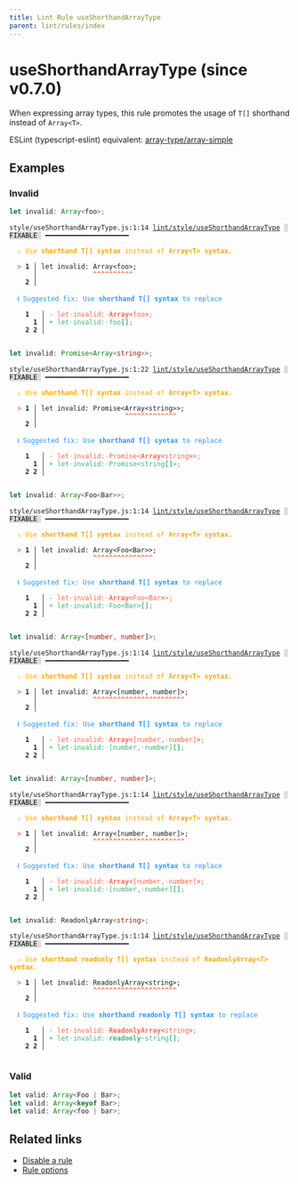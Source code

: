 ```yaml
---
title: Lint Rule useShorthandArrayType
parent: lint/rules/index
---
```


# useShorthandArrayType (since v0.7.0)

When expressing array types, this rule promotes the usage of `T[]` shorthand instead of `Array<T>`.

ESLint (typescript-eslint) equivalent: [array-type/array-simple](https://typescript-eslint.io/rules/array-type/#array-simple)

## Examples

### Invalid

```ts
let invalid: Array<foo>;
```

<pre class="language-text"><code class="language-text">style/useShorthandArrayType.js:1:14 <a href="/docs/lint/rules/useShorthandArrayType">lint/style/useShorthandArrayType</a> <span style="color: #000; background-color: #ddd;"> FIXABLE </span> ━━━━━━━━━━━━━━━━━━━━━

<strong><span style="color: Orange;">  </span></strong><strong><span style="color: Orange;">⚠</span></strong> <span style="color: Orange;">Use </span><span style="color: Orange;"><strong>shorthand T[] syntax</strong></span><span style="color: Orange;"> instead of </span><span style="color: Orange;"><strong>Array&lt;T&gt; syntax.</strong></span>

<strong><span style="color: Tomato;">  </span></strong><strong><span style="color: Tomato;">&gt;</span></strong> <strong>1 │ </strong>let invalid: Array&lt;foo&gt;;
   <strong>   │ </strong>             <strong><span style="color: Tomato;">^</span></strong><strong><span style="color: Tomato;">^</span></strong><strong><span style="color: Tomato;">^</span></strong><strong><span style="color: Tomato;">^</span></strong><strong><span style="color: Tomato;">^</span></strong><strong><span style="color: Tomato;">^</span></strong><strong><span style="color: Tomato;">^</span></strong><strong><span style="color: Tomato;">^</span></strong><strong><span style="color: Tomato;">^</span></strong><strong><span style="color: Tomato;">^</span></strong>
    <strong>2 │ </strong>

<strong><span style="color: rgb(38, 148, 255);">  </span></strong><strong><span style="color: rgb(38, 148, 255);">ℹ</span></strong> <span style="color: rgb(38, 148, 255);">Suggested fix</span><span style="color: rgb(38, 148, 255);">: </span><span style="color: rgb(38, 148, 255);">Use </span><span style="color: rgb(38, 148, 255);"><strong>shorthand T[] syntax</strong></span><span style="color: rgb(38, 148, 255);"> to replace</span>

    <strong>1</strong>  <strong> │ </strong><span style="color: Tomato;">-</span> <span style="color: Tomato;">l</span><span style="color: Tomato;">e</span><span style="color: Tomato;">t</span><span style="color: Tomato;"><span style="opacity: 0.8;">·</span></span><span style="color: Tomato;">i</span><span style="color: Tomato;">n</span><span style="color: Tomato;">v</span><span style="color: Tomato;">a</span><span style="color: Tomato;">l</span><span style="color: Tomato;">i</span><span style="color: Tomato;">d</span><span style="color: Tomato;">:</span><span style="color: Tomato;"><span style="opacity: 0.8;">·</span></span><span style="color: Tomato;"><strong>A</strong></span><span style="color: Tomato;"><strong>r</strong></span><span style="color: Tomato;"><strong>r</strong></span><span style="color: Tomato;"><strong>a</strong></span><span style="color: Tomato;"><strong>y</strong></span><span style="color: Tomato;"><strong>&lt;</strong></span><span style="color: Tomato;">f</span><span style="color: Tomato;">o</span><span style="color: Tomato;">o</span><span style="color: Tomato;"><strong>&gt;</strong></span><span style="color: Tomato;">;</span>
      <strong>1</strong><strong> │ </strong><span style="color: MediumSeaGreen;">+</span> <span style="color: MediumSeaGreen;">l</span><span style="color: MediumSeaGreen;">e</span><span style="color: MediumSeaGreen;">t</span><span style="color: MediumSeaGreen;"><span style="opacity: 0.8;">·</span></span><span style="color: MediumSeaGreen;">i</span><span style="color: MediumSeaGreen;">n</span><span style="color: MediumSeaGreen;">v</span><span style="color: MediumSeaGreen;">a</span><span style="color: MediumSeaGreen;">l</span><span style="color: MediumSeaGreen;">i</span><span style="color: MediumSeaGreen;">d</span><span style="color: MediumSeaGreen;">:</span><span style="color: MediumSeaGreen;"><span style="opacity: 0.8;">·</span></span><span style="color: MediumSeaGreen;">f</span><span style="color: MediumSeaGreen;">o</span><span style="color: MediumSeaGreen;">o</span><span style="color: MediumSeaGreen;"><strong>[</strong></span><span style="color: MediumSeaGreen;"><strong>]</strong></span><span style="color: MediumSeaGreen;">;</span>
    <strong>2</strong> <strong>2</strong><strong> │ </strong>

</code></pre>

```ts
let invalid: Promise<Array<string>>;
```

<pre class="language-text"><code class="language-text">style/useShorthandArrayType.js:1:22 <a href="/docs/lint/rules/useShorthandArrayType">lint/style/useShorthandArrayType</a> <span style="color: #000; background-color: #ddd;"> FIXABLE </span> ━━━━━━━━━━━━━━━━━━━━━

<strong><span style="color: Orange;">  </span></strong><strong><span style="color: Orange;">⚠</span></strong> <span style="color: Orange;">Use </span><span style="color: Orange;"><strong>shorthand T[] syntax</strong></span><span style="color: Orange;"> instead of </span><span style="color: Orange;"><strong>Array&lt;T&gt; syntax.</strong></span>

<strong><span style="color: Tomato;">  </span></strong><strong><span style="color: Tomato;">&gt;</span></strong> <strong>1 │ </strong>let invalid: Promise&lt;Array&lt;string&gt;&gt;;
   <strong>   │ </strong>                     <strong><span style="color: Tomato;">^</span></strong><strong><span style="color: Tomato;">^</span></strong><strong><span style="color: Tomato;">^</span></strong><strong><span style="color: Tomato;">^</span></strong><strong><span style="color: Tomato;">^</span></strong><strong><span style="color: Tomato;">^</span></strong><strong><span style="color: Tomato;">^</span></strong><strong><span style="color: Tomato;">^</span></strong><strong><span style="color: Tomato;">^</span></strong><strong><span style="color: Tomato;">^</span></strong><strong><span style="color: Tomato;">^</span></strong><strong><span style="color: Tomato;">^</span></strong><strong><span style="color: Tomato;">^</span></strong>
    <strong>2 │ </strong>

<strong><span style="color: rgb(38, 148, 255);">  </span></strong><strong><span style="color: rgb(38, 148, 255);">ℹ</span></strong> <span style="color: rgb(38, 148, 255);">Suggested fix</span><span style="color: rgb(38, 148, 255);">: </span><span style="color: rgb(38, 148, 255);">Use </span><span style="color: rgb(38, 148, 255);"><strong>shorthand T[] syntax</strong></span><span style="color: rgb(38, 148, 255);"> to replace</span>

    <strong>1</strong>  <strong> │ </strong><span style="color: Tomato;">-</span> <span style="color: Tomato;">l</span><span style="color: Tomato;">e</span><span style="color: Tomato;">t</span><span style="color: Tomato;"><span style="opacity: 0.8;">·</span></span><span style="color: Tomato;">i</span><span style="color: Tomato;">n</span><span style="color: Tomato;">v</span><span style="color: Tomato;">a</span><span style="color: Tomato;">l</span><span style="color: Tomato;">i</span><span style="color: Tomato;">d</span><span style="color: Tomato;">:</span><span style="color: Tomato;"><span style="opacity: 0.8;">·</span></span><span style="color: Tomato;">P</span><span style="color: Tomato;">r</span><span style="color: Tomato;">o</span><span style="color: Tomato;">m</span><span style="color: Tomato;">i</span><span style="color: Tomato;">s</span><span style="color: Tomato;">e</span><span style="color: Tomato;">&lt;</span><span style="color: Tomato;"><strong>A</strong></span><span style="color: Tomato;"><strong>r</strong></span><span style="color: Tomato;"><strong>r</strong></span><span style="color: Tomato;"><strong>a</strong></span><span style="color: Tomato;"><strong>y</strong></span><span style="color: Tomato;"><strong>&lt;</strong></span><span style="color: Tomato;">s</span><span style="color: Tomato;">t</span><span style="color: Tomato;">r</span><span style="color: Tomato;">i</span><span style="color: Tomato;">n</span><span style="color: Tomato;">g</span><span style="color: Tomato;"><strong>&gt;</strong></span><span style="color: Tomato;">&gt;</span><span style="color: Tomato;">;</span>
      <strong>1</strong><strong> │ </strong><span style="color: MediumSeaGreen;">+</span> <span style="color: MediumSeaGreen;">l</span><span style="color: MediumSeaGreen;">e</span><span style="color: MediumSeaGreen;">t</span><span style="color: MediumSeaGreen;"><span style="opacity: 0.8;">·</span></span><span style="color: MediumSeaGreen;">i</span><span style="color: MediumSeaGreen;">n</span><span style="color: MediumSeaGreen;">v</span><span style="color: MediumSeaGreen;">a</span><span style="color: MediumSeaGreen;">l</span><span style="color: MediumSeaGreen;">i</span><span style="color: MediumSeaGreen;">d</span><span style="color: MediumSeaGreen;">:</span><span style="color: MediumSeaGreen;"><span style="opacity: 0.8;">·</span></span><span style="color: MediumSeaGreen;">P</span><span style="color: MediumSeaGreen;">r</span><span style="color: MediumSeaGreen;">o</span><span style="color: MediumSeaGreen;">m</span><span style="color: MediumSeaGreen;">i</span><span style="color: MediumSeaGreen;">s</span><span style="color: MediumSeaGreen;">e</span><span style="color: MediumSeaGreen;">&lt;</span><span style="color: MediumSeaGreen;">s</span><span style="color: MediumSeaGreen;">t</span><span style="color: MediumSeaGreen;">r</span><span style="color: MediumSeaGreen;">i</span><span style="color: MediumSeaGreen;">n</span><span style="color: MediumSeaGreen;">g</span><span style="color: MediumSeaGreen;"><strong>[</strong></span><span style="color: MediumSeaGreen;"><strong>]</strong></span><span style="color: MediumSeaGreen;">&gt;</span><span style="color: MediumSeaGreen;">;</span>
    <strong>2</strong> <strong>2</strong><strong> │ </strong>

</code></pre>

```ts
let invalid: Array<Foo<Bar>>;
```

<pre class="language-text"><code class="language-text">style/useShorthandArrayType.js:1:14 <a href="/docs/lint/rules/useShorthandArrayType">lint/style/useShorthandArrayType</a> <span style="color: #000; background-color: #ddd;"> FIXABLE </span> ━━━━━━━━━━━━━━━━━━━━━

<strong><span style="color: Orange;">  </span></strong><strong><span style="color: Orange;">⚠</span></strong> <span style="color: Orange;">Use </span><span style="color: Orange;"><strong>shorthand T[] syntax</strong></span><span style="color: Orange;"> instead of </span><span style="color: Orange;"><strong>Array&lt;T&gt; syntax.</strong></span>

<strong><span style="color: Tomato;">  </span></strong><strong><span style="color: Tomato;">&gt;</span></strong> <strong>1 │ </strong>let invalid: Array&lt;Foo&lt;Bar&gt;&gt;;
   <strong>   │ </strong>             <strong><span style="color: Tomato;">^</span></strong><strong><span style="color: Tomato;">^</span></strong><strong><span style="color: Tomato;">^</span></strong><strong><span style="color: Tomato;">^</span></strong><strong><span style="color: Tomato;">^</span></strong><strong><span style="color: Tomato;">^</span></strong><strong><span style="color: Tomato;">^</span></strong><strong><span style="color: Tomato;">^</span></strong><strong><span style="color: Tomato;">^</span></strong><strong><span style="color: Tomato;">^</span></strong><strong><span style="color: Tomato;">^</span></strong><strong><span style="color: Tomato;">^</span></strong><strong><span style="color: Tomato;">^</span></strong><strong><span style="color: Tomato;">^</span></strong><strong><span style="color: Tomato;">^</span></strong>
    <strong>2 │ </strong>

<strong><span style="color: rgb(38, 148, 255);">  </span></strong><strong><span style="color: rgb(38, 148, 255);">ℹ</span></strong> <span style="color: rgb(38, 148, 255);">Suggested fix</span><span style="color: rgb(38, 148, 255);">: </span><span style="color: rgb(38, 148, 255);">Use </span><span style="color: rgb(38, 148, 255);"><strong>shorthand T[] syntax</strong></span><span style="color: rgb(38, 148, 255);"> to replace</span>

    <strong>1</strong>  <strong> │ </strong><span style="color: Tomato;">-</span> <span style="color: Tomato;">l</span><span style="color: Tomato;">e</span><span style="color: Tomato;">t</span><span style="color: Tomato;"><span style="opacity: 0.8;">·</span></span><span style="color: Tomato;">i</span><span style="color: Tomato;">n</span><span style="color: Tomato;">v</span><span style="color: Tomato;">a</span><span style="color: Tomato;">l</span><span style="color: Tomato;">i</span><span style="color: Tomato;">d</span><span style="color: Tomato;">:</span><span style="color: Tomato;"><span style="opacity: 0.8;">·</span></span><span style="color: Tomato;"><strong>A</strong></span><span style="color: Tomato;"><strong>r</strong></span><span style="color: Tomato;"><strong>r</strong></span><span style="color: Tomato;"><strong>a</strong></span><span style="color: Tomato;"><strong>y</strong></span><span style="color: Tomato;"><strong>&lt;</strong></span><span style="color: Tomato;">F</span><span style="color: Tomato;">o</span><span style="color: Tomato;">o</span><span style="color: Tomato;">&lt;</span><span style="color: Tomato;">B</span><span style="color: Tomato;">a</span><span style="color: Tomato;">r</span><span style="color: Tomato;"><strong>&gt;</strong></span><span style="color: Tomato;">&gt;</span><span style="color: Tomato;">;</span>
      <strong>1</strong><strong> │ </strong><span style="color: MediumSeaGreen;">+</span> <span style="color: MediumSeaGreen;">l</span><span style="color: MediumSeaGreen;">e</span><span style="color: MediumSeaGreen;">t</span><span style="color: MediumSeaGreen;"><span style="opacity: 0.8;">·</span></span><span style="color: MediumSeaGreen;">i</span><span style="color: MediumSeaGreen;">n</span><span style="color: MediumSeaGreen;">v</span><span style="color: MediumSeaGreen;">a</span><span style="color: MediumSeaGreen;">l</span><span style="color: MediumSeaGreen;">i</span><span style="color: MediumSeaGreen;">d</span><span style="color: MediumSeaGreen;">:</span><span style="color: MediumSeaGreen;"><span style="opacity: 0.8;">·</span></span><span style="color: MediumSeaGreen;">F</span><span style="color: MediumSeaGreen;">o</span><span style="color: MediumSeaGreen;">o</span><span style="color: MediumSeaGreen;">&lt;</span><span style="color: MediumSeaGreen;">B</span><span style="color: MediumSeaGreen;">a</span><span style="color: MediumSeaGreen;">r</span><span style="color: MediumSeaGreen;">&gt;</span><span style="color: MediumSeaGreen;"><strong>[</strong></span><span style="color: MediumSeaGreen;"><strong>]</strong></span><span style="color: MediumSeaGreen;">;</span>
    <strong>2</strong> <strong>2</strong><strong> │ </strong>

</code></pre>

```ts
let invalid: Array<[number, number]>;
```

<pre class="language-text"><code class="language-text">style/useShorthandArrayType.js:1:14 <a href="/docs/lint/rules/useShorthandArrayType">lint/style/useShorthandArrayType</a> <span style="color: #000; background-color: #ddd;"> FIXABLE </span> ━━━━━━━━━━━━━━━━━━━━━

<strong><span style="color: Orange;">  </span></strong><strong><span style="color: Orange;">⚠</span></strong> <span style="color: Orange;">Use </span><span style="color: Orange;"><strong>shorthand T[] syntax</strong></span><span style="color: Orange;"> instead of </span><span style="color: Orange;"><strong>Array&lt;T&gt; syntax.</strong></span>

<strong><span style="color: Tomato;">  </span></strong><strong><span style="color: Tomato;">&gt;</span></strong> <strong>1 │ </strong>let invalid: Array&lt;[number, number]&gt;;
   <strong>   │ </strong>             <strong><span style="color: Tomato;">^</span></strong><strong><span style="color: Tomato;">^</span></strong><strong><span style="color: Tomato;">^</span></strong><strong><span style="color: Tomato;">^</span></strong><strong><span style="color: Tomato;">^</span></strong><strong><span style="color: Tomato;">^</span></strong><strong><span style="color: Tomato;">^</span></strong><strong><span style="color: Tomato;">^</span></strong><strong><span style="color: Tomato;">^</span></strong><strong><span style="color: Tomato;">^</span></strong><strong><span style="color: Tomato;">^</span></strong><strong><span style="color: Tomato;">^</span></strong><strong><span style="color: Tomato;">^</span></strong><strong><span style="color: Tomato;">^</span></strong><strong><span style="color: Tomato;">^</span></strong><strong><span style="color: Tomato;">^</span></strong><strong><span style="color: Tomato;">^</span></strong><strong><span style="color: Tomato;">^</span></strong><strong><span style="color: Tomato;">^</span></strong><strong><span style="color: Tomato;">^</span></strong><strong><span style="color: Tomato;">^</span></strong><strong><span style="color: Tomato;">^</span></strong><strong><span style="color: Tomato;">^</span></strong>
    <strong>2 │ </strong>

<strong><span style="color: rgb(38, 148, 255);">  </span></strong><strong><span style="color: rgb(38, 148, 255);">ℹ</span></strong> <span style="color: rgb(38, 148, 255);">Suggested fix</span><span style="color: rgb(38, 148, 255);">: </span><span style="color: rgb(38, 148, 255);">Use </span><span style="color: rgb(38, 148, 255);"><strong>shorthand T[] syntax</strong></span><span style="color: rgb(38, 148, 255);"> to replace</span>

    <strong>1</strong>  <strong> │ </strong><span style="color: Tomato;">-</span> <span style="color: Tomato;">l</span><span style="color: Tomato;">e</span><span style="color: Tomato;">t</span><span style="color: Tomato;"><span style="opacity: 0.8;">·</span></span><span style="color: Tomato;">i</span><span style="color: Tomato;">n</span><span style="color: Tomato;">v</span><span style="color: Tomato;">a</span><span style="color: Tomato;">l</span><span style="color: Tomato;">i</span><span style="color: Tomato;">d</span><span style="color: Tomato;">:</span><span style="color: Tomato;"><span style="opacity: 0.8;">·</span></span><span style="color: Tomato;"><strong>A</strong></span><span style="color: Tomato;"><strong>r</strong></span><span style="color: Tomato;"><strong>r</strong></span><span style="color: Tomato;"><strong>a</strong></span><span style="color: Tomato;"><strong>y</strong></span><span style="color: Tomato;"><strong>&lt;</strong></span><span style="color: Tomato;">[</span><span style="color: Tomato;">n</span><span style="color: Tomato;">u</span><span style="color: Tomato;">m</span><span style="color: Tomato;">b</span><span style="color: Tomato;">e</span><span style="color: Tomato;">r</span><span style="color: Tomato;">,</span><span style="color: Tomato;"><span style="opacity: 0.8;">·</span></span><span style="color: Tomato;">n</span><span style="color: Tomato;">u</span><span style="color: Tomato;">m</span><span style="color: Tomato;">b</span><span style="color: Tomato;">e</span><span style="color: Tomato;">r</span><span style="color: Tomato;">]</span><span style="color: Tomato;"><strong>&gt;</strong></span><span style="color: Tomato;">;</span>
      <strong>1</strong><strong> │ </strong><span style="color: MediumSeaGreen;">+</span> <span style="color: MediumSeaGreen;">l</span><span style="color: MediumSeaGreen;">e</span><span style="color: MediumSeaGreen;">t</span><span style="color: MediumSeaGreen;"><span style="opacity: 0.8;">·</span></span><span style="color: MediumSeaGreen;">i</span><span style="color: MediumSeaGreen;">n</span><span style="color: MediumSeaGreen;">v</span><span style="color: MediumSeaGreen;">a</span><span style="color: MediumSeaGreen;">l</span><span style="color: MediumSeaGreen;">i</span><span style="color: MediumSeaGreen;">d</span><span style="color: MediumSeaGreen;">:</span><span style="color: MediumSeaGreen;"><span style="opacity: 0.8;">·</span></span><span style="color: MediumSeaGreen;">[</span><span style="color: MediumSeaGreen;">n</span><span style="color: MediumSeaGreen;">u</span><span style="color: MediumSeaGreen;">m</span><span style="color: MediumSeaGreen;">b</span><span style="color: MediumSeaGreen;">e</span><span style="color: MediumSeaGreen;">r</span><span style="color: MediumSeaGreen;">,</span><span style="color: MediumSeaGreen;"><span style="opacity: 0.8;">·</span></span><span style="color: MediumSeaGreen;">n</span><span style="color: MediumSeaGreen;">u</span><span style="color: MediumSeaGreen;">m</span><span style="color: MediumSeaGreen;">b</span><span style="color: MediumSeaGreen;">e</span><span style="color: MediumSeaGreen;">r</span><span style="color: MediumSeaGreen;">]</span><span style="color: MediumSeaGreen;"><strong>[</strong></span><span style="color: MediumSeaGreen;"><strong>]</strong></span><span style="color: MediumSeaGreen;">;</span>
    <strong>2</strong> <strong>2</strong><strong> │ </strong>

</code></pre>

```ts
let invalid: Array<[number, number]>;
```

<pre class="language-text"><code class="language-text">style/useShorthandArrayType.js:1:14 <a href="/docs/lint/rules/useShorthandArrayType">lint/style/useShorthandArrayType</a> <span style="color: #000; background-color: #ddd;"> FIXABLE </span> ━━━━━━━━━━━━━━━━━━━━━

<strong><span style="color: Orange;">  </span></strong><strong><span style="color: Orange;">⚠</span></strong> <span style="color: Orange;">Use </span><span style="color: Orange;"><strong>shorthand T[] syntax</strong></span><span style="color: Orange;"> instead of </span><span style="color: Orange;"><strong>Array&lt;T&gt; syntax.</strong></span>

<strong><span style="color: Tomato;">  </span></strong><strong><span style="color: Tomato;">&gt;</span></strong> <strong>1 │ </strong>let invalid: Array&lt;[number, number]&gt;;
   <strong>   │ </strong>             <strong><span style="color: Tomato;">^</span></strong><strong><span style="color: Tomato;">^</span></strong><strong><span style="color: Tomato;">^</span></strong><strong><span style="color: Tomato;">^</span></strong><strong><span style="color: Tomato;">^</span></strong><strong><span style="color: Tomato;">^</span></strong><strong><span style="color: Tomato;">^</span></strong><strong><span style="color: Tomato;">^</span></strong><strong><span style="color: Tomato;">^</span></strong><strong><span style="color: Tomato;">^</span></strong><strong><span style="color: Tomato;">^</span></strong><strong><span style="color: Tomato;">^</span></strong><strong><span style="color: Tomato;">^</span></strong><strong><span style="color: Tomato;">^</span></strong><strong><span style="color: Tomato;">^</span></strong><strong><span style="color: Tomato;">^</span></strong><strong><span style="color: Tomato;">^</span></strong><strong><span style="color: Tomato;">^</span></strong><strong><span style="color: Tomato;">^</span></strong><strong><span style="color: Tomato;">^</span></strong><strong><span style="color: Tomato;">^</span></strong><strong><span style="color: Tomato;">^</span></strong><strong><span style="color: Tomato;">^</span></strong>
    <strong>2 │ </strong>

<strong><span style="color: rgb(38, 148, 255);">  </span></strong><strong><span style="color: rgb(38, 148, 255);">ℹ</span></strong> <span style="color: rgb(38, 148, 255);">Suggested fix</span><span style="color: rgb(38, 148, 255);">: </span><span style="color: rgb(38, 148, 255);">Use </span><span style="color: rgb(38, 148, 255);"><strong>shorthand T[] syntax</strong></span><span style="color: rgb(38, 148, 255);"> to replace</span>

    <strong>1</strong>  <strong> │ </strong><span style="color: Tomato;">-</span> <span style="color: Tomato;">l</span><span style="color: Tomato;">e</span><span style="color: Tomato;">t</span><span style="color: Tomato;"><span style="opacity: 0.8;">·</span></span><span style="color: Tomato;">i</span><span style="color: Tomato;">n</span><span style="color: Tomato;">v</span><span style="color: Tomato;">a</span><span style="color: Tomato;">l</span><span style="color: Tomato;">i</span><span style="color: Tomato;">d</span><span style="color: Tomato;">:</span><span style="color: Tomato;"><span style="opacity: 0.8;">·</span></span><span style="color: Tomato;"><strong>A</strong></span><span style="color: Tomato;"><strong>r</strong></span><span style="color: Tomato;"><strong>r</strong></span><span style="color: Tomato;"><strong>a</strong></span><span style="color: Tomato;"><strong>y</strong></span><span style="color: Tomato;"><strong>&lt;</strong></span><span style="color: Tomato;">[</span><span style="color: Tomato;">n</span><span style="color: Tomato;">u</span><span style="color: Tomato;">m</span><span style="color: Tomato;">b</span><span style="color: Tomato;">e</span><span style="color: Tomato;">r</span><span style="color: Tomato;">,</span><span style="color: Tomato;"><span style="opacity: 0.8;">·</span></span><span style="color: Tomato;">n</span><span style="color: Tomato;">u</span><span style="color: Tomato;">m</span><span style="color: Tomato;">b</span><span style="color: Tomato;">e</span><span style="color: Tomato;">r</span><span style="color: Tomato;">]</span><span style="color: Tomato;"><strong>&gt;</strong></span><span style="color: Tomato;">;</span>
      <strong>1</strong><strong> │ </strong><span style="color: MediumSeaGreen;">+</span> <span style="color: MediumSeaGreen;">l</span><span style="color: MediumSeaGreen;">e</span><span style="color: MediumSeaGreen;">t</span><span style="color: MediumSeaGreen;"><span style="opacity: 0.8;">·</span></span><span style="color: MediumSeaGreen;">i</span><span style="color: MediumSeaGreen;">n</span><span style="color: MediumSeaGreen;">v</span><span style="color: MediumSeaGreen;">a</span><span style="color: MediumSeaGreen;">l</span><span style="color: MediumSeaGreen;">i</span><span style="color: MediumSeaGreen;">d</span><span style="color: MediumSeaGreen;">:</span><span style="color: MediumSeaGreen;"><span style="opacity: 0.8;">·</span></span><span style="color: MediumSeaGreen;">[</span><span style="color: MediumSeaGreen;">n</span><span style="color: MediumSeaGreen;">u</span><span style="color: MediumSeaGreen;">m</span><span style="color: MediumSeaGreen;">b</span><span style="color: MediumSeaGreen;">e</span><span style="color: MediumSeaGreen;">r</span><span style="color: MediumSeaGreen;">,</span><span style="color: MediumSeaGreen;"><span style="opacity: 0.8;">·</span></span><span style="color: MediumSeaGreen;">n</span><span style="color: MediumSeaGreen;">u</span><span style="color: MediumSeaGreen;">m</span><span style="color: MediumSeaGreen;">b</span><span style="color: MediumSeaGreen;">e</span><span style="color: MediumSeaGreen;">r</span><span style="color: MediumSeaGreen;">]</span><span style="color: MediumSeaGreen;"><strong>[</strong></span><span style="color: MediumSeaGreen;"><strong>]</strong></span><span style="color: MediumSeaGreen;">;</span>
    <strong>2</strong> <strong>2</strong><strong> │ </strong>

</code></pre>

```ts
let invalid: ReadonlyArray<string>;
```

<pre class="language-text"><code class="language-text">style/useShorthandArrayType.js:1:14 <a href="/docs/lint/rules/useShorthandArrayType">lint/style/useShorthandArrayType</a> <span style="color: #000; background-color: #ddd;"> FIXABLE </span> ━━━━━━━━━━━━━━━━━━━━━

<strong><span style="color: Orange;">  </span></strong><strong><span style="color: Orange;">⚠</span></strong> <span style="color: Orange;">Use </span><span style="color: Orange;"><strong>shorthand readonly T[] syntax</strong></span><span style="color: Orange;"> instead of </span><span style="color: Orange;"><strong>ReadonlyArray&lt;T&gt; syntax.</strong></span>

<strong><span style="color: Tomato;">  </span></strong><strong><span style="color: Tomato;">&gt;</span></strong> <strong>1 │ </strong>let invalid: ReadonlyArray&lt;string&gt;;
   <strong>   │ </strong>             <strong><span style="color: Tomato;">^</span></strong><strong><span style="color: Tomato;">^</span></strong><strong><span style="color: Tomato;">^</span></strong><strong><span style="color: Tomato;">^</span></strong><strong><span style="color: Tomato;">^</span></strong><strong><span style="color: Tomato;">^</span></strong><strong><span style="color: Tomato;">^</span></strong><strong><span style="color: Tomato;">^</span></strong><strong><span style="color: Tomato;">^</span></strong><strong><span style="color: Tomato;">^</span></strong><strong><span style="color: Tomato;">^</span></strong><strong><span style="color: Tomato;">^</span></strong><strong><span style="color: Tomato;">^</span></strong><strong><span style="color: Tomato;">^</span></strong><strong><span style="color: Tomato;">^</span></strong><strong><span style="color: Tomato;">^</span></strong><strong><span style="color: Tomato;">^</span></strong><strong><span style="color: Tomato;">^</span></strong><strong><span style="color: Tomato;">^</span></strong><strong><span style="color: Tomato;">^</span></strong><strong><span style="color: Tomato;">^</span></strong>
    <strong>2 │ </strong>

<strong><span style="color: rgb(38, 148, 255);">  </span></strong><strong><span style="color: rgb(38, 148, 255);">ℹ</span></strong> <span style="color: rgb(38, 148, 255);">Suggested fix</span><span style="color: rgb(38, 148, 255);">: </span><span style="color: rgb(38, 148, 255);">Use </span><span style="color: rgb(38, 148, 255);"><strong>shorthand readonly T[] syntax</strong></span><span style="color: rgb(38, 148, 255);"> to replace</span>

    <strong>1</strong>  <strong> │ </strong><span style="color: Tomato;">-</span> <span style="color: Tomato;">l</span><span style="color: Tomato;">e</span><span style="color: Tomato;">t</span><span style="color: Tomato;"><span style="opacity: 0.8;">·</span></span><span style="color: Tomato;">i</span><span style="color: Tomato;">n</span><span style="color: Tomato;">v</span><span style="color: Tomato;">a</span><span style="color: Tomato;">l</span><span style="color: Tomato;">i</span><span style="color: Tomato;">d</span><span style="color: Tomato;">:</span><span style="color: Tomato;"><span style="opacity: 0.8;">·</span></span><span style="color: Tomato;"><strong>R</strong></span><span style="color: Tomato;"><strong>e</strong></span><span style="color: Tomato;"><strong>a</strong></span><span style="color: Tomato;"><strong>d</strong></span><span style="color: Tomato;"><strong>o</strong></span><span style="color: Tomato;"><strong>n</strong></span><span style="color: Tomato;"><strong>l</strong></span><span style="color: Tomato;"><strong>y</strong></span><span style="color: Tomato;"><strong>A</strong></span><span style="color: Tomato;"><strong>r</strong></span><span style="color: Tomato;"><strong>r</strong></span><span style="color: Tomato;"><strong>a</strong></span><span style="color: Tomato;"><strong>y</strong></span><span style="color: Tomato;"><strong>&lt;</strong></span><span style="color: Tomato;">s</span><span style="color: Tomato;">t</span><span style="color: Tomato;">r</span><span style="color: Tomato;">i</span><span style="color: Tomato;">n</span><span style="color: Tomato;">g</span><span style="color: Tomato;"><strong>&gt;</strong></span><span style="color: Tomato;">;</span>
      <strong>1</strong><strong> │ </strong><span style="color: MediumSeaGreen;">+</span> <span style="color: MediumSeaGreen;">l</span><span style="color: MediumSeaGreen;">e</span><span style="color: MediumSeaGreen;">t</span><span style="color: MediumSeaGreen;"><span style="opacity: 0.8;">·</span></span><span style="color: MediumSeaGreen;">i</span><span style="color: MediumSeaGreen;">n</span><span style="color: MediumSeaGreen;">v</span><span style="color: MediumSeaGreen;">a</span><span style="color: MediumSeaGreen;">l</span><span style="color: MediumSeaGreen;">i</span><span style="color: MediumSeaGreen;">d</span><span style="color: MediumSeaGreen;">:</span><span style="color: MediumSeaGreen;"><span style="opacity: 0.8;">·</span></span><span style="color: MediumSeaGreen;"><strong>r</strong></span><span style="color: MediumSeaGreen;"><strong>e</strong></span><span style="color: MediumSeaGreen;"><strong>a</strong></span><span style="color: MediumSeaGreen;"><strong>d</strong></span><span style="color: MediumSeaGreen;"><strong>o</strong></span><span style="color: MediumSeaGreen;"><strong>n</strong></span><span style="color: MediumSeaGreen;"><strong>l</strong></span><span style="color: MediumSeaGreen;"><strong>y</strong></span><span style="color: MediumSeaGreen;"><span style="opacity: 0.8;"><strong>·</strong></span></span><span style="color: MediumSeaGreen;">s</span><span style="color: MediumSeaGreen;">t</span><span style="color: MediumSeaGreen;">r</span><span style="color: MediumSeaGreen;">i</span><span style="color: MediumSeaGreen;">n</span><span style="color: MediumSeaGreen;">g</span><span style="color: MediumSeaGreen;"><strong>[</strong></span><span style="color: MediumSeaGreen;"><strong>]</strong></span><span style="color: MediumSeaGreen;">;</span>
    <strong>2</strong> <strong>2</strong><strong> │ </strong>

</code></pre>

### Valid

```ts
let valid: Array<Foo | Bar>;
let valid: Array<keyof Bar>;
let valid: Array<foo | bar>;
```

## Related links

- [Disable a rule](/linter/#disable-a-lint-rule)
- [Rule options](/linter/#rule-options)

